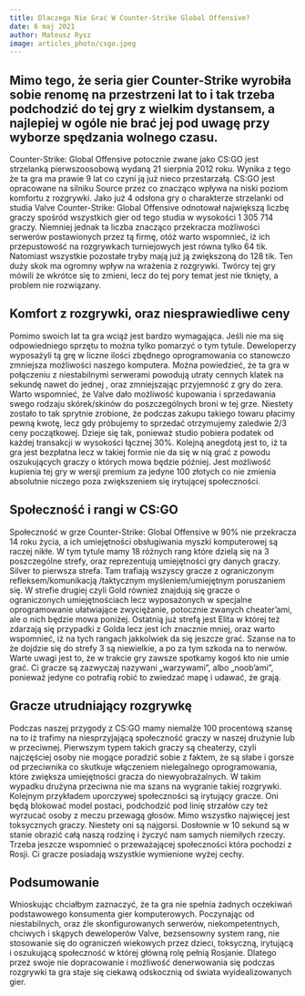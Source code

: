 ```yaml
---
title: Dlaczego Nie Grać W Counter-Strike Global Offensive?
date: 6 maj 2021
author: Mateusz Rysz
image: articles_photo/csgo.jpeg
---
```



## Mimo tego, że seria gier Counter-Strike wyrobiła sobie renomę na przestrzeni lat to i tak trzeba podchodzić do tej gry z wielkim dystansem, a najlepiej w ogóle nie brać jej pod uwagę przy wyborze spędzania wolnego czasu.

Counter-Strike: Global Offensive potocznie zwane jako CS:GO jest strzelanką pierwszoosobową wydaną 21 sierpnia 2012 roku. Wynika z tego że ta gra ma prawie 9 lat co czyni ją już nieco przestarzałą. CS:GO jest opracowane na silniku Source przez co znacząco wpływa na niski poziom komfortu z rozgrywki. Jako już 4 odsłona gry o charakterze strzelanki od studia Valve Counter-Strike: Global Offensive odnotował największą liczbę graczy spośród wszystkich gier od tego studia w wysokości 1 305 714 graczy. Niemniej jednak ta liczba znacząco przekracza możliwości serwerów postawionych przez tą firmę, otóż warto wspomnieć, iż ich przepustowość na rozgrywkach turniejowych jest równa tylko 64 tik. Natomiast wszystkie pozostałe tryby mają już ją zwiększoną do 128 tik. Ten duży skok ma ogromny wpływ na wrażenia z rozgrywki. Twórcy tej gry mówili że wkrótce się to zmieni, lecz do tej pory temat jest nie tknięty, a problem nie rozwiązany.


## Komfort z rozgrywki, oraz niesprawiedliwe ceny


Pomimo swoich lat ta gra wciąż jest bardzo wymagająca. Jeśli nie ma się odpowiedniego sprzętu to można tylko pomarzyć o tym tytule. Deweloperzy wyposażyli tą grę w liczne ilości zbędnego oprogramowania co stanowczo zmniejsza możliwości naszego komputera. Można powiedzieć, że ta gra w połączeniu z niestabilnymi serwerami powodują utraty cennych klatek na sekundę nawet do jednej , oraz zmniejszając przyjemność z gry do zera. Warto wspomnieć, że Valve dało możliwość kupowania i sprzedawania swego rodzaju skórek/skinów do poszczególnych broni w tej grze. Niestety zostało to tak sprytnie zrobione, że podczas zakupu takiego towaru płacimy pewną kwotę, lecz gdy próbujemy to sprzedać otrzymujemy zaledwie 2/3 ceny początkowej. Dzieje się tak, ponieważ studio pobiera podatek od każdej transakcji w wysokości łącznej 30%. Kolejną anegdotą jest to, iż ta gra jest bezpłatna lecz w takiej formie nie da się w nią grać z powodu oszukujących graczy o których mowa będzie później. Jest możliwość kupienia tej gry w wersji premium za jedyne 100 złotych co nie zmienia absolutnie niczego poza zwiększeniem się irytującej społeczności.


## Społeczność i rangi w CS:GO

Społeczność w grze Counter-Strike: Global Offensive w 90% nie przekracza 14 roku życia, a ich umiejętności obsługiwania myszki komputerowej są raczej nikłe. W tym tytule mamy 18 różnych rang które dzielą się na 3 poszczególne strefy, oraz reprezentują umiejętności gry danych graczy. Silver to pierwsza strefa. Tam trafiają wszyscy gracze z ograniczonym refleksem/komunikacją /taktycznym myśleniem/umiejętnym poruszaniem się. W strefie drugiej czyli Gold również znajdują się gracze o ograniczonych umiejętnościach lecz wyposażonych w specjalne oprogramowanie ułatwiające zwyciężanie, potocznie zwanych cheater’ami, ale o nich będzie mowa poniżej. Ostatnią już strefą jest Elita w której też zdarzają się przypadki z Golda lecz jest ich znacznie mniej, oraz warto wspomnieć, iż na tych rangach jakkolwiek da się jeszcze grać. Szanse na to że dojdzie się do strefy 3 są niewielkie, a po za tym szkoda na to nerwów. Warte uwagi jest to, że w trakcie gry zawsze spotkamy kogoś kto nie umie grać. Ci gracze są zazwyczaj nazywani „warzywami”, albo „noob’ami”, ponieważ jedyne co potrafią robić to zwiedzać mapę i udawać, że grają.

## Gracze utrudniający rozgrywkę


Podczas naszej przygody z CS:GO mamy niemalże 100 procentową szansę na to iż trafimy na niesprzyjającą społeczność graczy w naszej drużynie lub w przeciwnej. Pierwszym typem takich graczy są cheaterzy, czyli najczęściej osoby nie mogące poradzić sobie z faktem, że są słabe i gorsze od przeciwnika co skutkuje włączeniem nielegalnego oprogramowania, które zwiększa umiejętności gracza do niewyobrażalnych. W takim wypadku drużyna przeciwna nie ma szans na wygranie takiej rozgrywki. Kolejnym przykładem uporczywej społeczności są irytujący gracze. Oni będą blokować model postaci, podchodzić pod linię strzałów czy też wyrzucać osoby z meczu przewagą głosów. Mimo wszystko najwięcej jest toksycznych graczy. Niestety oni są najgorsi. Dosłownie w 10 sekund są w stanie obrazić całą naszą rodzinę i życzyć nam samych niemiłych rzeczy. Trzeba jeszcze wspomnieć o przeważającej społeczności która pochodzi z Rosji. Ci gracze posiadają wszystkie wymienione wyżej cechy.



## Podsumowanie
Wnioskując chciałbym zaznaczyć, że ta gra nie spełnia żadnych oczekiwań podstawowego konsumenta gier komputerowych. Poczynając od niestabilnych, oraz źle skonfigurowanych serwerów, niekompetentnych, chciwych i skąpych deweloperów Valve, bezsensowny system rang, nie stosowanie się do ograniczeń wiekowych przez dzieci, toksyczną, irytującą i oszukującą społeczność w której główną rolę pełnią Rosjanie. Dlatego przez swoje nie dopracowanie i możliwość denerwowania się podczas rozgrywki ta gra staje się ciekawą odskocznią od świata wyidealizowanych gier.